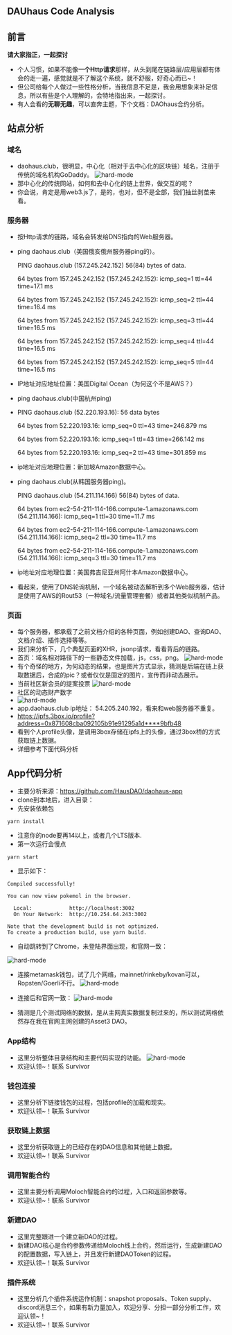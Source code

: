 ## DAUhaus Code Analysis

## 前言

**请大家指正，一起探讨**

+ 个人习惯，如果不能像**一个Http请求**那样，从头到尾在链路层/应用层都有体会的走一遍，感觉就是不了解这个系统，就不舒服，好奇心而已~！
+ 但公司给每个人做过一些性格分析，当我信息不足是，我会用想象来补足信息，所以有些是个人理解的，会特地指出来，一起探讨。
+ 有人会看的**无聊无趣**，可以直奔主题，下个文档：DAOhaus合约分析。

## 站点分析

### 域名

+ daohaus.club，很明显，中心化（相对于去中心化的区块链）域名，注册于传统的域名机构GoDaddy。
![hard-mode](images/whois.png)
+ 那中心化的传统网站，如何和去中心化的链上世界，做交互的呢？
+ 你会说，肯定是用web3.js了，是的，也对，但不是全部，我们抽丝剥茧来看。

### 服务器

+ 按Http请求的链路，域名会转发给DNS指向的Web服务器。

+ ping daohaus.club（美国俄亥俄州服务器ping的）。

  PING daohaus.club (157.245.242.152) 56(84) bytes of data.

  64 bytes from 157.245.242.152 (157.245.242.152): icmp_seq=1 ttl=44 time=17.1 ms

  64 bytes from 157.245.242.152 (157.245.242.152): icmp_seq=2 ttl=44 time=16.4 ms

  64 bytes from 157.245.242.152 (157.245.242.152): icmp_seq=3 ttl=44 time=16.5 ms

  64 bytes from 157.245.242.152 (157.245.242.152): icmp_seq=4 ttl=44 time=16.5 ms

  64 bytes from 157.245.242.152 (157.245.242.152): icmp_seq=5 ttl=44 time=16.5 ms

+ IP地址对应地址位置：美国Digital Ocean（为何这个不是AWS？）

+ ping daohaus.club(中国杭州ping)

+ PING daohaus.club (52.220.193.16): 56 data bytes

  64 bytes from 52.220.193.16: icmp_seq=0 ttl=43 time=246.879 ms

  64 bytes from 52.220.193.16: icmp_seq=1 ttl=43 time=266.142 ms

  64 bytes from 52.220.193.16: icmp_seq=2 ttl=43 time=301.859 ms

+ ip地址对应地理位置：新加坡Amazon数据中心。

+ ping daohaus.club(从韩国服务器ping)。

  PING daohaus.club (54.211.114.166) 56(84) bytes of data.

  64 bytes from ec2-54-211-114-166.compute-1.amazonaws.com (54.211.114.166): icmp_seq=1 ttl=30 time=11.7 ms

  64 bytes from ec2-54-211-114-166.compute-1.amazonaws.com (54.211.114.166): icmp_seq=2 ttl=30 time=11.7 ms

  64 bytes from ec2-54-211-114-166.compute-1.amazonaws.com (54.211.114.166): icmp_seq=3 ttl=30 time=11.7 ms

+ ip地址对应地理位置：美国弗吉尼亚州阿什本Amazon数据中心。

+ 看起来，使用了DNS轮询机制，一个域名被动态解析到多个Web服务器，估计是使用了AWS的Rout53（一种域名/流量管理套餐）或者其他类似机制产品。

### 页面
+ 每个服务器，都承载了之前文档介绍的各种页面，例如创建DAO、查询DAO、文档介绍、插件选择等等。
+ 我们来分析下，几个典型页面的XHR，jsonp请求，看看背后的链路。
+ 首页：域名相对路径下的一些静态文件加载，js，css，png。
![hard-mode](images/homepage.png)
+ 有个奇怪的地方，为何动态的结果，也是图片方式显示，猜测是后端在链上获取数据后，合成的pic？或者仅仅是固定的图片，宣传而非动态展示。
+ 当前社区新会员的提案投票
![hard-mode](images/proposals-dh.png)
+ 社区的动态财产数字
+ ![hard-mode](images/treasury-dh.png)
+ app.daohaus.club ip地址： 54.205.240.192，看来和web服务器不重复。
+ https://ipfs.3box.io/profile?address=0x871608cba092105b91e91295a1d****9bfb48
+ 看到个人profile头像，是调用3box存储在ipfs上的头像，通过3box桥的方式获取链上数据。
+ 详细参考下面代码分析

## App代码分析
+ 主要分析来源：https://github.com/HausDAO/daohaus-app
+ clone到本地后，进入目录：
+ 先安装依赖包
```
yarn install 
```
+ 注意你的node要再14以上，或者几个LTS版本.
+ 第一次运行会慢点
``` 
yarn start
```
+ 显示如下：
```
Compiled successfully!

You can now view pokemol in the browser.

  Local:            http://localhost:3002
  On Your Network:  http://10.254.64.243:3002

Note that the development build is not optimized.
To create a production build, use yarn build.
```
+ 自动跳转到了Chrome，未登陆界面出现，和官网一致：

![hard-mode](images/local-homepage.png)
+ 连接metamask钱包，试了几个网络，mainnet/rinkeby/kovan可以，Ropsten/Goerli不行。
![hard-mode](images/kovan.png)

+ 连接后和官网一致：
![hard-mode](images/login-homepage.png)
+ 猜测是几个测试网络的数据，是从主网真实数据复制过来的，所以测试网络依然存在我在官网主网创建的Asset3 DAO。

### App结构
+ 这里分析整体目录结构和主要代码实现的功能。
![hard-mode](images/dir.png)
+ 欢迎认领~！联系 Survivor
### 钱包连接
+ 这里分析下链接钱包的过程，包括profile的加载和现实。
+ 欢迎认领~！联系 Survivor
### 获取链上数据
+ 这里分析获取链上的已经存在的DAO信息和其他链上数据。
+ 欢迎认领~！联系 Survivor
### 调用智能合约
+ 这里主要分析调用Moloch智能合约的过程，入口和返回参数等。
+ 欢迎认领~！联系 Survivor
### 新建DAO
+ 这里完整跟进一个建立新DAO的过程。
+ 新建DAO核心是合约参数传递给Moloch线上合约，然后运行，生成新建DAO的配置数据，写入链上，并且发行新建DAOToken的过程。
+ 欢迎认领~！联系 Survivor

### 插件系统
+ 这里分析几个插件系统运作机制：snapshot proposals、Token supply、discord消息三个，如果有新力量加入，欢迎分享、分担一部分分析工作，欢迎认领~！
+ 欢迎认领~！联系 Survivor




